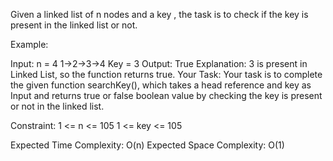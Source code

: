 Given a linked list of n nodes and a key , the task is to check if the key is present in the linked list or not.

Example:

Input:
n = 4
1->2->3->4
Key = 3
Output:
True
Explanation:
3 is present in Linked List, so the function returns true.
Your Task:
Your task is to complete the given function searchKey(), which takes a head reference and key as Input and returns true or false boolean value by checking the key is present or not in the linked list.

Constraint:
1 <= n <= 105
1 <= key <= 105

Expected Time Complexity: O(n)
Expected Space Complexity: O(1)

